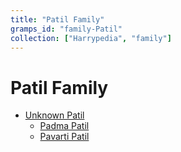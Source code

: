 ```yaml
---
title: "Patil Family"
gramps_id: "family-Patil"
collection: ["Harrypedia", "family"]
---
```


# Patil Family

- [Unknown Patil](/Harrypedia/people/Patil/I0292/)
  - [Padma Patil](/Harrypedia/people/Patil/Padma/)
  - [Pavarti Patil](/Harrypedia/people/Patil/Pavarti/)
